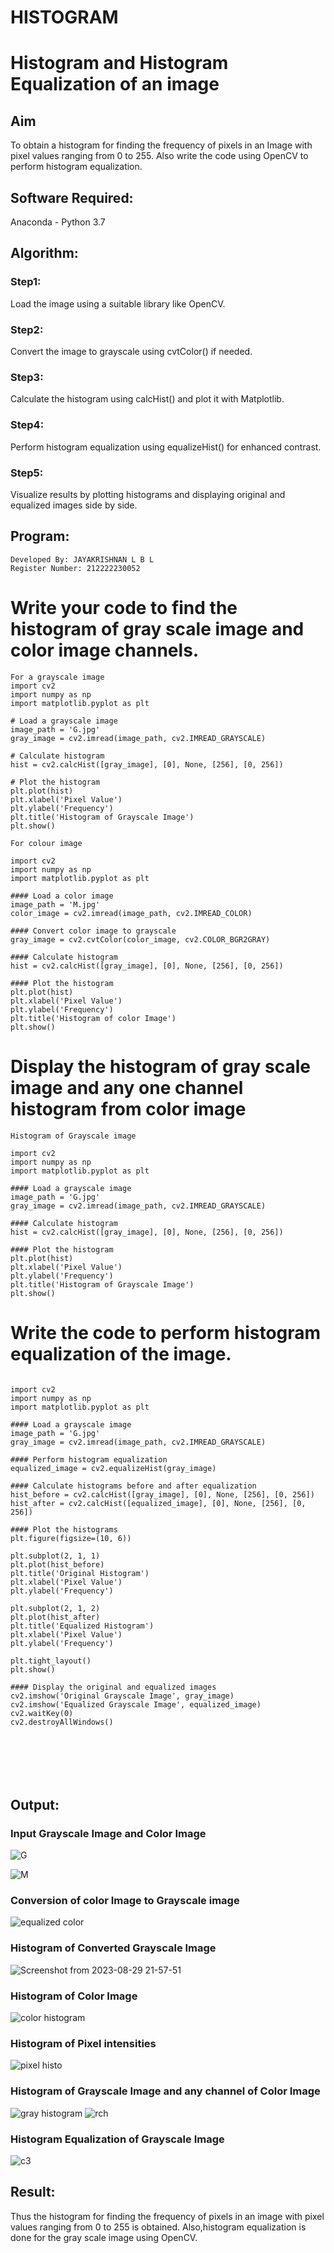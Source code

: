 # HISTOGRAM
# Histogram and Histogram Equalization of an image
## Aim
To obtain a histogram for finding the frequency of pixels in an Image with pixel values ranging from 0 to 255. Also write the code using OpenCV to perform histogram equalization.

## Software Required:
Anaconda - Python 3.7

## Algorithm:
### Step1:
Load the image using a suitable library like OpenCV.

### Step2:
Convert the image to grayscale using cvtColor() if needed.

### Step3:
Calculate the histogram using calcHist() and plot it with Matplotlib.

### Step4:
Perform histogram equalization using equalizeHist() for enhanced contrast.

### Step5:
Visualize results by plotting histograms and displaying original and equalized images side by side.


## Program:
```
Developed By: JAYAKRISHNAN L B L
Register Number: 212222230052
```


# Write your code to find the histogram of gray scale image and color image channels.

```
For a grayscale image
import cv2
import numpy as np
import matplotlib.pyplot as plt

# Load a grayscale image
image_path = 'G.jpg'
gray_image = cv2.imread(image_path, cv2.IMREAD_GRAYSCALE)

# Calculate histogram
hist = cv2.calcHist([gray_image], [0], None, [256], [0, 256])

# Plot the histogram
plt.plot(hist)
plt.xlabel('Pixel Value')
plt.ylabel('Frequency')
plt.title('Histogram of Grayscale Image')
plt.show()
```
```
For colour image

import cv2
import numpy as np
import matplotlib.pyplot as plt

#### Load a color image
image_path = 'M.jpg'
color_image = cv2.imread(image_path, cv2.IMREAD_COLOR)

#### Convert color image to grayscale
gray_image = cv2.cvtColor(color_image, cv2.COLOR_BGR2GRAY)

#### Calculate histogram
hist = cv2.calcHist([gray_image], [0], None, [256], [0, 256])

#### Plot the histogram
plt.plot(hist)
plt.xlabel('Pixel Value')
plt.ylabel('Frequency')
plt.title('Histogram of color Image')
plt.show()
```



# Display the histogram of gray scale image and any one channel histogram from color image
```
Histogram of Grayscale image

import cv2
import numpy as np
import matplotlib.pyplot as plt

#### Load a grayscale image
image_path = 'G.jpg'
gray_image = cv2.imread(image_path, cv2.IMREAD_GRAYSCALE)

#### Calculate histogram
hist = cv2.calcHist([gray_image], [0], None, [256], [0, 256])

#### Plot the histogram
plt.plot(hist)
plt.xlabel('Pixel Value')
plt.ylabel('Frequency')
plt.title('Histogram of Grayscale Image')
plt.show()

```


# Write the code to perform histogram equalization of the image. 

```

import cv2
import numpy as np
import matplotlib.pyplot as plt

#### Load a grayscale image
image_path = 'G.jpg'
gray_image = cv2.imread(image_path, cv2.IMREAD_GRAYSCALE)

#### Perform histogram equalization
equalized_image = cv2.equalizeHist(gray_image)

#### Calculate histograms before and after equalization
hist_before = cv2.calcHist([gray_image], [0], None, [256], [0, 256])
hist_after = cv2.calcHist([equalized_image], [0], None, [256], [0, 256])

#### Plot the histograms
plt.figure(figsize=(10, 6))

plt.subplot(2, 1, 1)
plt.plot(hist_before)
plt.title('Original Histogram')
plt.xlabel('Pixel Value')
plt.ylabel('Frequency')

plt.subplot(2, 1, 2)
plt.plot(hist_after)
plt.title('Equalized Histogram')
plt.xlabel('Pixel Value')
plt.ylabel('Frequency')

plt.tight_layout()
plt.show()

#### Display the original and equalized images
cv2.imshow('Original Grayscale Image', gray_image)
cv2.imshow('Equalized Grayscale Image', equalized_image)
cv2.waitKey(0)
cv2.destroyAllWindows()







```
## Output:
### Input Grayscale Image and Color Image


![G](https://github.com/Jayakrishnan22003251/HISTOGRAM/assets/120232371/9edb50f5-1c8d-478a-be0e-7e0d9b20f49c)

![M](https://github.com/Jayakrishnan22003251/HISTOGRAM/assets/120232371/721fc17c-6ce9-4d71-9609-9562ff6f80a8)

### Conversion of color Image to Grayscale image

![equalized color](https://github.com/Jayakrishnan22003251/HISTOGRAM/assets/120232371/21c66105-6709-44f0-8859-c1c85198c7e4)

### Histogram of Converted Grayscale Image

![Screenshot from 2023-08-29 21-57-51](https://github.com/Jayakrishnan22003251/HISTOGRAM/assets/120232371/2159f115-e1a9-4192-9b75-07c5dda9e9a7)



### Histogram of Color Image
![color histogram](https://github.com/Jayakrishnan22003251/HISTOGRAM/assets/120232371/f2337200-449c-4bc7-b259-e048c41fbbec)

### Histogram of Pixel intensities
![pixel histo](https://github.com/Jayakrishnan22003251/HISTOGRAM/assets/120232371/4a0a514d-4806-43c9-a16c-31a49ec31cc5)



### Histogram of Grayscale Image and any channel of Color Image
![gray histogram](https://github.com/Jayakrishnan22003251/HISTOGRAM/assets/120232371/1af8c37c-e00b-40ce-936c-d1bc2b87d5fe)
![rch](https://github.com/Jayakrishnan22003251/HISTOGRAM/assets/120232371/cca8dc69-949f-4195-ba1a-59f4bd08101a)

### Histogram Equalization of Grayscale Image

![c3](https://github.com/Jayakrishnan22003251/HISTOGRAM/assets/120232371/545c87b1-de31-435a-8c46-5683c6bb8ef0)

## Result: 
Thus the histogram for finding the frequency of pixels in an image with pixel values ranging from 0 to 255 is obtained. Also,histogram equalization is done for the gray scale image using OpenCV.
